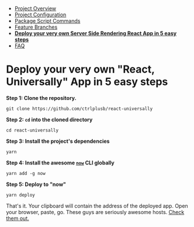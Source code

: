  - [Project Overview](/internal/docs/PROJECT_OVERVIEW.md)
 - [Project Configuration](/internal/docs/PROJECT_CONFIG.md)
 - [Package Script Commands](/internal/docs/PKG_SCRIPTS.md)
 - [Feature Branches](/internal/docs/FEATURE_BRANCHES.md)
 - __[Deploy your very own Server Side Rendering React App in 5 easy steps](/internal/docs/DEPLOY_TO_NOW.md)__
 - [FAQ](/internal/docs/FAQ.md)

# Deploy your very own "React, Universally" App in 5 easy steps

__Step 1: Clone the repository.__

    git clone https://github.com/ctrlplusb/react-universally

__Step 2: `cd` into the cloned directory__

    cd react-universally

__Step 3: Install the project's dependencies__

    yarn

__Step 4: Install the awesome [`now`](https://zeit.co/now) CLI globally__

    yarn add -g now

__Step 5: Deploy to "now"__

    yarn deploy

That's it.  Your clipboard will contain the address of the deployed app. Open your browser, paste, go.  These guys are seriously awesome hosts. [Check them out.](https://zeit.co/now)
